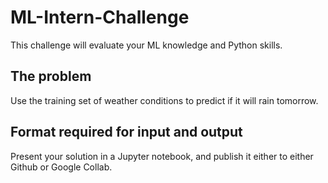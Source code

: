 # ML-Intern-Challenge
This challenge will evaluate your ML knowledge and Python skills.

## The problem
Use the training set of weather conditions to predict if it will rain tomorrow.

## Format required for input and output
Present your solution in a Jupyter notebook, and publish it either to either Github or Google Collab.
